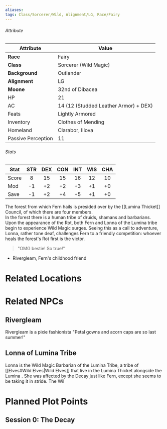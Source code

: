 ```yaml
---
aliases:
tags: Class/Sorcerer/Wild, Alignment/LG, Race/Fairy
---
```

###### Attribute
| Attribute | Value |
| ---- | ---- |
| **Race** | Fairy |
| **Class** | Sorcerer (Wild Magic) |
| **Background** | Outlander |
| **Alignment** | LG |
| **Moone** | 32nd of Dibacea |
| HP | 21 |
| AC | 14 (12 (Studded Leather Armor) + DEX) |
| Feats | Lightly Armored |
| Inventory | Clothes of Mending |
| Homeland | Clarabor, Iliova |
| Passive Perception | 11 |
###### Stats
| Stat  | STR | DEX | CON | INT | WIS | CHA |
| ----- |:---:|:---:|:---:|:---:|:---:|:---:|
| Score |  8  | 15  | 15  | 16  | 12  | 10  |
| Mod   | -1  | +2  | +2  | +3  | +1  | +0  |
| Save  | -1  | +2  | +4  | +5  | +1  | +0  |
The forest from which Fern hails is presided over by the [[Lumina Thicket]] Council, of which there are four members.
<br>In the forest there is a human tribe of druids, shamans and barbarians. Upon the appearance of the Rot, both Fern and Lonna of the Lumina tribe begin to experience Wild Magic surges. Seeing this as a call to adventure, Lonna, rather tone deaf, challenges Fern to a friendly competition: whoever heals the forest's Rot first is the victor.<br>
> "OMG bestie! So true!"
- Rivergleam, Fern's childhood friend
# Related Locations

# Related NPCs
## Rivergleam
Rivergleam is a pixie fashionista
"Petal gowns and acorn caps are so last summer!"
## Lonna of Lumina Tribe
Lonna is the Wild Magic Barbarian of the Lumina Tribe, a tribe of [[Elves#Wild Elves|Wild Elves]] that live in the Lumina Thicket alongside the Lumina . She was affected by the Decay just like Fern, except she seems to be taking it in stride. The Wil
# Planned Plot Points
## Session 0: The Decay